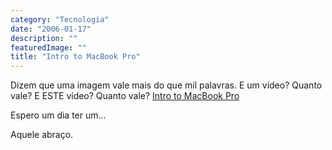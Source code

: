 ```yaml
---
category: "Tecnologia"
date: "2006-01-17"
description: ""
featuredImage: ""
title: "Intro to MacBook Pro"
---
```


Dizem que uma imagem vale mais do que mil palavras. E um vídeo? Quanto vale? E ESTE vídeo? Quanto vale? [Intro to MacBook Pro](http://www.youtube.com/?v=K1OD4jeCra0)

Espero um dia ter um...

Aquele abraço.

